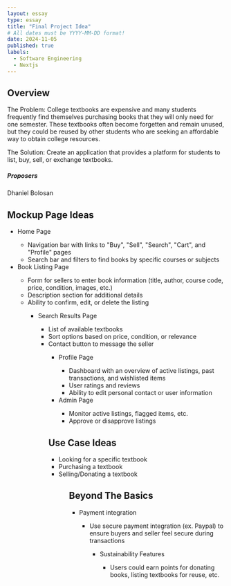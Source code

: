 ```yaml
---
layout: essay
type: essay
title: "Final Project Idea"
# All dates must be YYYY-MM-DD format!
date: 2024-11-05
published: true
labels:
  - Software Engineering
  - Nextjs
---
```


## Overview

The Problem: College textbooks are expensive and many students frequently find themselves purchasing books that they will only need for one semester. These textbooks often become forgetten and remain unused, but they could be reused by other students who are seeking an affordable way to obtain college resources.

The Solution: Create an application that provides a platform for students to list, buy, sell, or exchange textbooks.

##### Proposers

Dhaniel Bolosan

## Mockup Page Ideas

<ul>
  <li>Home Page</li>
    <ul>
      <li>Navigation bar with links to "Buy", "Sell", "Search", "Cart", and "Profile" pages</li>
      <li>Search bar and filters to find books by specific courses or subjects</li>
    </ul>
  <li>Book Listing Page</li>
    <ul>
      <li>Form for sellers to enter book information (title, author, course code, price, condition, images, etc.)</li>
      <li>Description section for additional details</li>
      <li>Ability to confirm, edit, or delete the listing</li>
    <ul>
  <li>Search Results Page</li>
    <ul>
      <li>List of available textbooks</li>
      <li>Sort options based on price, condition, or relevance</li>
      <li>Contact button to message the seller</li>
    <ul>
  <li>Profile Page</li>
    <ul>
      <li>Dashboard with an overview of active listings, past transactions, and wishlisted items</li>
      <li>User ratings and reviews</li>
      <li>Ability to edit personal contact or user information</li>
    </ul>
  <li>Admin Page</li>
    <ul>
      <li>Monitor active listings, flagged items, etc.</li>
      <li>Approve or disapprove listings</li>
    </ul>
</ul>

## Use Case Ideas

<ul>
  <li>Looking for a specific textbook</li>
  <li>Purchasing a textbook</li>
  <li>Selling/Donating a textbook</li>
<ul>

## Beyond The Basics

<ul>
  <li>Payment integration</li>
    <ul>
      <li>Use secure payment integration (ex. Paypal) to ensure buyers and seller feel secure during transactions</li>
    <ul>
  <li>Sustainability Features</li>
    <ul>
      <li>Users could earn points for donating books, listing textbooks for reuse, etc.</li>
    </ul>
</ul>
